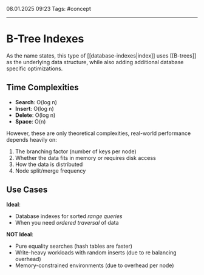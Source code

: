 08.01.2025 09:23
Tags: #concept

---
# B-Tree Indexes

As the name states, this type of [[database-indexes|index]] uses [[B-trees]] as the underlying data structure, while also adding additional database specific optimizations.

## Time Complexities

- **Search**: O(log n)
- **Insert**: O(log n)
- **Delete**: O(log n)
- **Space**: O(n)

However, these are only  theoretical complexities, real-world performance depends heavily on:

1. The branching factor (number of keys per node)
2. Whether the data fits in memory or requires disk access
3. How the data is distributed
4. Node split/merge frequency

## Use Cases

**Ideal**:
- Database indexes for sorted *range queries*
- When you need *ordered traversal* of data

**NOT Ideal**:
- Pure equality searches (hash tables are faster)
- Write-heavy workloads with random inserts (due to re balancing overhead)
- Memory-constrained environments (due to overhead per node)